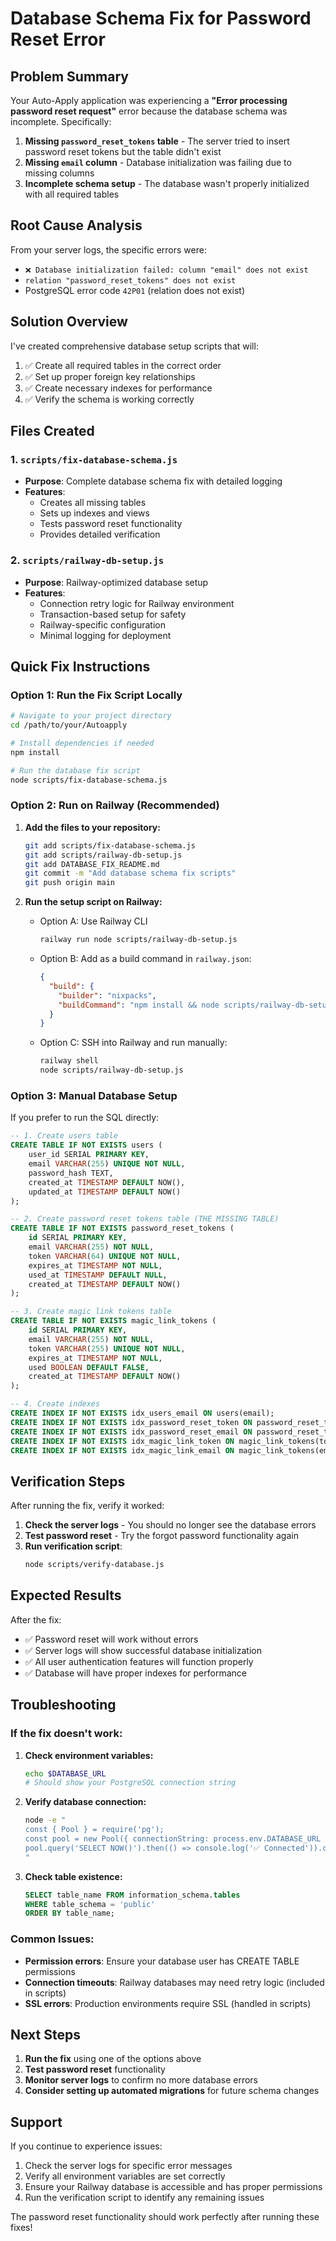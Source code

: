 # Database Schema Fix for Password Reset Error

## Problem Summary

Your Auto-Apply application was experiencing a **"Error processing password reset request"** error because the database schema was incomplete. Specifically:

1. **Missing `password_reset_tokens` table** - The server tried to insert password reset tokens but the table didn't exist
2. **Missing `email` column** - Database initialization was failing due to missing columns
3. **Incomplete schema setup** - The database wasn't properly initialized with all required tables

## Root Cause Analysis

From your server logs, the specific errors were:
- `❌ Database initialization failed: column "email" does not exist`
- `relation "password_reset_tokens" does not exist`
- PostgreSQL error code `42P01` (relation does not exist)

## Solution Overview

I've created comprehensive database setup scripts that will:
1. ✅ Create all required tables in the correct order
2. ✅ Set up proper foreign key relationships
3. ✅ Create necessary indexes for performance
4. ✅ Verify the schema is working correctly

## Files Created

### 1. `scripts/fix-database-schema.js`
- **Purpose**: Complete database schema fix with detailed logging
- **Features**: 
  - Creates all missing tables
  - Sets up indexes and views
  - Tests password reset functionality
  - Provides detailed verification

### 2. `scripts/railway-db-setup.js`
- **Purpose**: Railway-optimized database setup
- **Features**:
  - Connection retry logic for Railway environment
  - Transaction-based setup for safety
  - Railway-specific configuration
  - Minimal logging for deployment

## Quick Fix Instructions

### Option 1: Run the Fix Script Locally

```bash
# Navigate to your project directory
cd /path/to/your/Autoapply

# Install dependencies if needed
npm install

# Run the database fix script
node scripts/fix-database-schema.js
```

### Option 2: Run on Railway (Recommended)

1. **Add the files to your repository:**
   ```bash
   git add scripts/fix-database-schema.js
   git add scripts/railway-db-setup.js
   git add DATABASE_FIX_README.md
   git commit -m "Add database schema fix scripts"
   git push origin main
   ```

2. **Run the setup script on Railway:**
   - Option A: Use Railway CLI
     ```bash
     railway run node scripts/railway-db-setup.js
     ```
   
   - Option B: Add as a build command in `railway.json`:
     ```json
     {
       "build": {
         "builder": "nixpacks",
         "buildCommand": "npm install && node scripts/railway-db-setup.js"
       }
     }
     ```

   - Option C: SSH into Railway and run manually:
     ```bash
     railway shell
     node scripts/railway-db-setup.js
     ```

### Option 3: Manual Database Setup

If you prefer to run the SQL directly:

```sql
-- 1. Create users table
CREATE TABLE IF NOT EXISTS users (
    user_id SERIAL PRIMARY KEY,
    email VARCHAR(255) UNIQUE NOT NULL,
    password_hash TEXT,
    created_at TIMESTAMP DEFAULT NOW(),
    updated_at TIMESTAMP DEFAULT NOW()
);

-- 2. Create password reset tokens table (THE MISSING TABLE)
CREATE TABLE IF NOT EXISTS password_reset_tokens (
    id SERIAL PRIMARY KEY,
    email VARCHAR(255) NOT NULL,
    token VARCHAR(64) UNIQUE NOT NULL,
    expires_at TIMESTAMP NOT NULL,
    used_at TIMESTAMP DEFAULT NULL,
    created_at TIMESTAMP DEFAULT NOW()
);

-- 3. Create magic link tokens table
CREATE TABLE IF NOT EXISTS magic_link_tokens (
    id SERIAL PRIMARY KEY,
    email VARCHAR(255) NOT NULL,
    token VARCHAR(255) UNIQUE NOT NULL,
    expires_at TIMESTAMP NOT NULL,
    used BOOLEAN DEFAULT FALSE,
    created_at TIMESTAMP DEFAULT NOW()
);

-- 4. Create indexes
CREATE INDEX IF NOT EXISTS idx_users_email ON users(email);
CREATE INDEX IF NOT EXISTS idx_password_reset_token ON password_reset_tokens(token);
CREATE INDEX IF NOT EXISTS idx_password_reset_email ON password_reset_tokens(email);
CREATE INDEX IF NOT EXISTS idx_magic_link_token ON magic_link_tokens(token);
CREATE INDEX IF NOT EXISTS idx_magic_link_email ON magic_link_tokens(email);
```

## Verification Steps

After running the fix, verify it worked:

1. **Check the server logs** - You should no longer see the database errors
2. **Test password reset** - Try the forgot password functionality again
3. **Run verification script**:
   ```bash
   node scripts/verify-database.js
   ```

## Expected Results

After the fix:
- ✅ Password reset will work without errors
- ✅ Server logs will show successful database initialization
- ✅ All user authentication features will function properly
- ✅ Database will have proper indexes for performance

## Troubleshooting

### If the fix doesn't work:

1. **Check environment variables:**
   ```bash
   echo $DATABASE_URL
   # Should show your PostgreSQL connection string
   ```

2. **Verify database connection:**
   ```bash
   node -e "
   const { Pool } = require('pg');
   const pool = new Pool({ connectionString: process.env.DATABASE_URL });
   pool.query('SELECT NOW()').then(() => console.log('✅ Connected')).catch(console.error);
   "
   ```

3. **Check table existence:**
   ```sql
   SELECT table_name FROM information_schema.tables 
   WHERE table_schema = 'public' 
   ORDER BY table_name;
   ```

### Common Issues:

- **Permission errors**: Ensure your database user has CREATE TABLE permissions
- **Connection timeouts**: Railway databases may need retry logic (included in scripts)
- **SSL errors**: Production environments require SSL (handled in scripts)

## Next Steps

1. **Run the fix** using one of the options above
2. **Test password reset** functionality
3. **Monitor server logs** to confirm no more database errors
4. **Consider setting up automated migrations** for future schema changes

## Support

If you continue to experience issues:
1. Check the server logs for specific error messages
2. Verify all environment variables are set correctly
3. Ensure your Railway database is accessible and has proper permissions
4. Run the verification script to identify any remaining issues

The password reset functionality should work perfectly after running these fixes!
